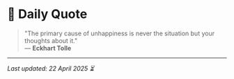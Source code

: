 # 📜 Daily Quote

> "The primary cause of unhappiness is never the situation but your thoughts about it."  
> — **Eckhart Tolle**

---

_Last updated: 22 April 2025 ⏳_
